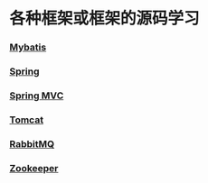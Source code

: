 # 各种框架或框架的源码学习
### [Mybatis](https://github.com/YangGuang19/framework-learning/blob/master/mybatis-learning/Mybatis.md)

### [Spring](https://github.com/YangGuang19/framework-learning/blob/master/spring-learning/Spring.md)

### [Spring MVC](https://github.com/YangGuang19/framework-learning/blob/master/springmvc-learning/SpringMVC.md)

### [Tomcat](https://github.com/YangGuang19/framework-learning/blob/master/tomcat-9.0.30-source/Tomcat.md)

### [RabbitMQ](https://github.com/YangGuang19/framework-learning/blob/master/rabbitmq-learning/RabbitMQ.md)

### [Zookeeper](https://github.com/YangGuang19/framework-learning/blob/master/zookeeper-learning/Zookeeper.md)
